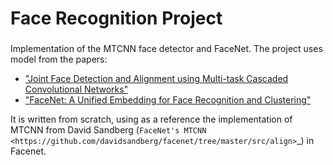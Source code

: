 # Face Recognition Project
###

Implementation of the MTCNN face detector and FaceNet. The project uses model from the papers:
 - ["Joint Face Detection and Alignment using Multi-task Cascaded Convolutional Networks"](https://arxiv.org/abs/1604.02878)
 - ["FaceNet: A Unified Embedding for Face Recognition and Clustering"](http://arxiv.org/abs/1503.03832)

It is written from scratch, using as a reference the implementation of
MTCNN from David Sandberg (`FaceNet's MTCNN <https://github.com/davidsandberg/facenet/tree/master/src/align>`_) in Facenet. 
